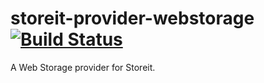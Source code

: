 storeit-provider-webstorage [![Build Status](https://travis-ci.org/YuzuJS/storeit-provider-webstorage.svg)](https://travis-ci.org/YuzuJS/storeit-provider-webstorage)
===========================

A Web Storage provider for Storeit.
